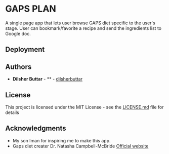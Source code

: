

# GAPS PLAN

A single page app that lets user browse GAPS diet specific to the user's stage. User can bookmark/favorite a recipe and send the ingredients list to Google doc.



## Deployment





## Authors

* **Dilsher Buttar** - ** - [dilsherbuttar](https://github.com/dilsherbuttar)



## License

This project is licensed under the MIT License - see the [LICENSE.md](LICENSE.md) file for details

## Acknowledgments

* My son Iman for inspiring me to make this app. 
* Gaps diet creater  Dr. Natasha Campbell-McBride [Official website](http://www.gapsdiet.com/home.html)


